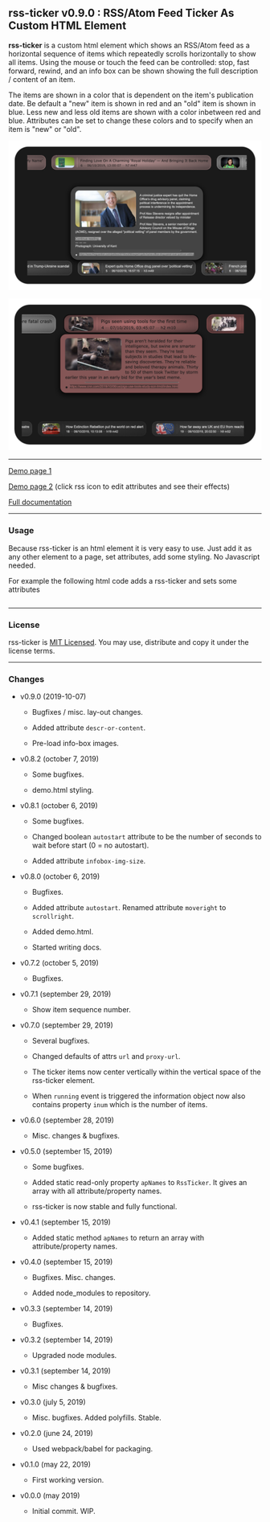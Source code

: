 ## rss-ticker v0.9.0 : RSS/Atom Feed Ticker As Custom HTML Element

**rss-ticker** is a custom html element which shows an RSS/Atom feed as a horizontal sequence of items which repeatedly scrolls horizontally to show all items. Using the mouse or touch the feed can be controlled: stop, fast forward, rewind, and an info box can be shown showing the full description / content of an item.

The items are shown in a color that is dependent on the item's publication date. Be default a "new" item is shown in red and an "old" item is shown in blue. Less new and less old items are shown with a color inbetween red and blue. Attributes can be set to change these colors and to specify when an item is "new" or "old".

![](screenshot01.png)

![](screenshot02.png)

***

[Demo page 1](https://johnerps.com/rss-ticker/demo.html)

[Demo page 2](https://johnerps.com#d) (click rss icon to edit attributes and see their effects)

[Full documentation](https://johnerps.com/rss-ticker/docs/index.html)

***

### Usage

Because rss-ticker is an html element it is very easy to use. Just add it as any other element to a page, set attributes, add some styling. No Javascript needed.

For example the following html code adds a rss-ticker and sets some attributes

````html

````

***

### License

rss-ticker is [MIT Licensed](LICENSE). You may use, distribute and copy it under the license terms.

***

### Changes

* v0.9.0 (2019-10-07)

  * Bugfixes / misc. lay-out changes.

  * Added attribute `descr-or-content`.

  * Pre-load info-box images.

* v0.8.2 (october 7, 2019)

  * Some bugfixes.

  * demo.html styling.

* v0.8.1 (october 6, 2019)

  * Some bugfixes.

  * Changed boolean `autostart` attribute to be the number of seconds to wait before start (0 = no autostart).

  * Added attribute `infobox-img-size`.

* v0.8.0 (october 6, 2019)

  * Bugfixes.

  * Added attribute `autostart`. Renamed attribute `moveright` to `scrollright`.

  * Added demo.html.

  * Started writing docs.

* v0.7.2 (october 5, 2019)

  * Bugfixes.

* v0.7.1 (september 29, 2019)

  * Show item sequence number.

* v0.7.0 (september 29, 2019)

  * Several bugfixes.

  * Changed defaults of attrs `url` and `proxy-url`.

  * The ticker items now center vertically within the vertical space of the rss-ticker element.

  * When `running` event is triggered the information object now also contains property `inum` which is the number of items.

* v0.6.0 (september 28, 2019)

  * Misc. changes & bugfixes.

* v0.5.0 (september 15, 2019)

  * Some bugfixes.

  * Added static read-only property `apNames` to `RssTicker`. It gives an array with all attribute/property names.

  * rss-ticker is now stable and fully functional.

* v0.4.1 (september 15, 2019)

  * Added static method `apNames` to return an array with attribute/property names.

* v0.4.0 (september 15, 2019)

  * Bugfixes. Misc. changes.

  * Added node_modules to repository.

* v0.3.3 (september 14, 2019)

  * Bugfixes.

* v0.3.2 (september 14, 2019)

  * Upgraded node modules.

* v0.3.1 (september 14, 2019)

  * Misc changes & bugfixes.

* v0.3.0 (july 5, 2019)

  * Misc. bugfixes. Added polyfills. Stable.

* v0.2.0 (june 24, 2019)

  * Used webpack/babel for packaging.

* v0.1.0 (may 22, 2019)

  * First working version.

* v0.0.0 (may 2019)

  * Initial commit. WIP.
